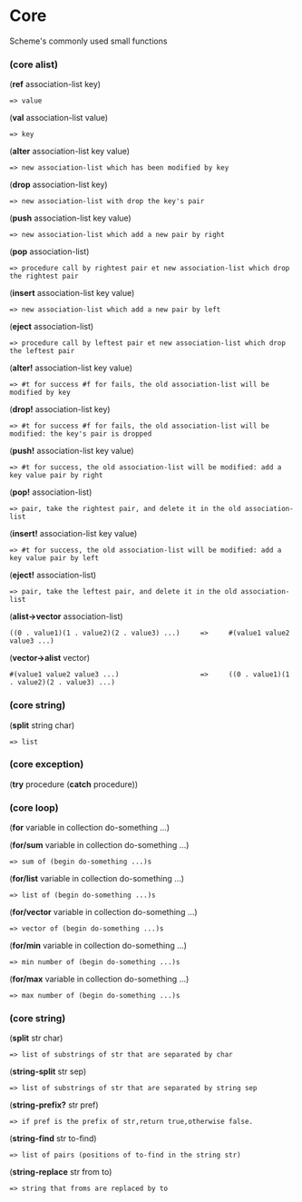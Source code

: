 # Core
Scheme's commonly used small functions


### (core alist)

(**ref** association-list key)

`=> value`

(**val** association-list value)

`=> key`

(**alter** association-list key value)

`=> new association-list which has been modified by key`

(**drop** association-list key)

`=> new association-list with drop the key's pair`

(**push** association-list key value)

`=> new association-list which add a new pair by right`

(**pop** association-list)

`=> procedure call by rightest pair et new association-list which drop the rightest pair`
       
(**insert** association-list key value)

`=> new association-list which add a new pair by left`
       
(**eject** association-list)

`=> procedure call by leftest pair et new association-list which drop the leftest pair`
        
(**alter!** association-list key value)

`=> #t for success #f for fails, the old association-list will be modified by key`
        
(**drop!** association-list key)

`=> #t for success #f for fails, the old association-list will be modified: the key's pair is dropped`
        
(**push!** association-list key value)

`=> #t for success, the old association-list will be modified: add a key value pair by right`
        
(**pop!** association-list)

`=> pair, take the rightest pair, and delete it in the old association-list`
        
(**insert!** association-list key value)

`=> #t for success, the old association-list will be modified: add a key value pair by left`
        
(**eject!** association-list)

`=> pair, take the leftest pair, and delete it in the old association-list`

(**alist->vector** association-list)	
		
`((0 . value1)(1 . value2)(2 . value3) ...)     =>     #(value1 value2 value3 ...)`

(**vector->alist** vector)	

`#(value1 value2 value3 ...)                    =>     ((0 . value1)(1 . value2)(2 . value3) ...)`	


### (core string)

(**split** string char)   

`=> list`

### (core exception)

(**try** procedure (**catch** procedure))

### (core loop)

(**for** variable in collection do-something ...)

(**for/sum** variable in collection do-something ...)

`=> sum of (begin do-something ...)s`

(**for/list** variable in collection do-something ...)

`=> list of (begin do-something ...)s`

(**for/vector** variable in collection do-something ...)

`=> vector of (begin do-something ...)s`

(**for/min** variable in collection do-something ...)

`=> min number of (begin do-something ...)s`

(**for/max** variable in collection do-something ...)

`=> max number of (begin do-something ...)s`

### (core string)

(**split** str char)

`=> list of substrings of str that are separated by char`

(**string-split** str sep)

`=> list of substrings of str that are separated by string sep`

(**string-prefix?** str pref)

`=> if pref is the prefix of str,return true,otherwise false.`

(**string-find** str to-find)

`=> list of pairs (positions of to-find in the string str)`

(**string-replace** str from to)

`=> string that froms are replaced by to`

